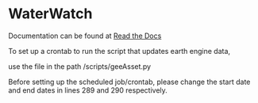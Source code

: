 # WaterWatch

Documentation can be found at [Read the Docs](http://waterwatch.readthedocs.io/)

To set up a crontab to run the script that updates earth engine data,

use the file in the path /scripts/geeAsset.py

Before setting up the scheduled job/crontab, please change the start date and end dates in lines 289 and 290 respectively. 

